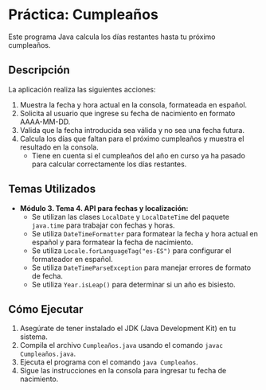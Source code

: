 # Práctica: Cumpleaños

Este programa Java calcula los días restantes hasta tu próximo cumpleaños.

## Descripción

La aplicación realiza las siguientes acciones:

1.  Muestra la fecha y hora actual en la consola, formateada en español.
2.  Solicita al usuario que ingrese su fecha de nacimiento en formato AAAA-MM-DD.
3.  Valida que la fecha introducida sea válida y no sea una fecha futura.
4.  Calcula los días que faltan para el próximo cumpleaños y muestra el resultado en la consola.
    * Tiene en cuenta si el cumpleaños del año en curso ya ha pasado para calcular correctamente los días restantes.

## Temas Utilizados

* **Módulo 3. Tema 4. API para fechas y localización:**
    * Se utilizan las clases `LocalDate` y `LocalDateTime` del paquete `java.time` para trabajar con fechas y horas.
    * Se utiliza `DateTimeFormatter` para formatear la fecha y hora actual en español y para formatear la fecha de nacimiento.
    * Se utiliza `Locale.forLanguageTag("es-ES")` para configurar el formateador en español.
    * Se utiliza `DateTimeParseException` para manejar errores de formato de fecha.
    * Se utiliza `Year.isLeap()` para determinar si un año es bisiesto.

## Cómo Ejecutar

1.  Asegúrate de tener instalado el JDK (Java Development Kit) en tu sistema.
2.  Compila el archivo `Cumpleaños.java` usando el comando `javac Cumpleaños.java`.
3.  Ejecuta el programa con el comando `java Cumpleaños`.
4.  Sigue las instrucciones en la consola para ingresar tu fecha de nacimiento.

